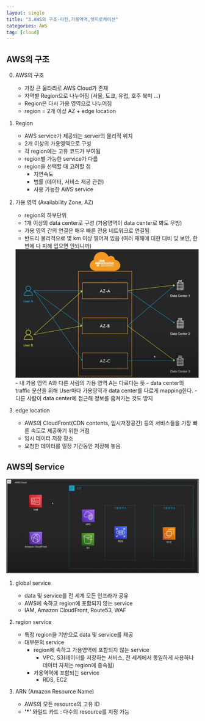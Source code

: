 ```yaml
---
layout: single
title: "3.AWS의 구조-리전,가용역역,엣지로케이션"
categories: AWS
tag: [cloud]
---
```



## AWS의 구조

0. AWS의 구조
    - 가장 큰 울타리로 AWS Cloud가 존재
    - 지역별 Region으로 나누어짐 (서울, 도쿄, 유럽, 호주 북미 ...)
    - Region은 다시 가용 영역으로 나누어짐
    - region = 2개 이상 AZ + edge location


1. Region
    - AWS service가 제공되는 server의 물리적 위치
    - 2개 이상의 가용영역으로 구성
    - 각 region에는 고유 코드가 부여됨
    - region별 가능한 service가 다름
    - region을 선택할 때 고려할 점
        - 지연속도
        - 법률 (데이터, 서비스 제공 관련)
        - 사용 가능한 AWS service
    

2. 가용 영역 (Availability Zone, AZ)
    - region의 하부단위
    - 1개 이상의 data center로 구성 (가용영역이 data center로 봐도 무방)
    - 가용 영역 간의 연결은 매우 빠른 전용 네트워크로 연결됨
    - 반드리 물리적으로 몇 km 이상 떨어져 있음 (여러 재해에 대한 대비 및 보안, 한번에 다 피해 입으면 안되니까)

    <img  src="/assets/posts/aws/3.png" alt=""/>
    - 내 가용 영역 A와 다른 사람의 가용 영역 A는 다르다는 뜻
    - data center의 traffic 분산을 위해 User마다 가용영역과 data center를 다르게 mapping한다.
    - 다른 사람이 data center에 접근해 정보를 훔쳐가는 것도 방지


3. edge location
    - AWS의 CloudFront(CDN contents, 임시저장공간) 등의 서비스들을 가장 빠른 속도로 제공하기 위한 거점
    - 임시 데이터 저장 장소
    - 요청한 데이터를 일정 기간동안 저장해 놓음





## AWS의 Service
<img  src="/assets/posts/aws/2.png" alt=""/>

1. global service
    - data 및 service를 전 세계 모든 인프라가 공유
    - AWS에 속하고 region에 포함되지 않는 service
    - IAM, Amazon CloudFront, Route53, WAF

2. region service
    - 특정 region을 기반으로 data 및 service를 제공
    - 대부분의 service
        - region에 속하고 가용영역에 포함되지 않는 service
            - VPC, S3(데이터를 저장하는 서비스, 전 세계에서 동일하게 사용하나 데이터 자체는 region에 종속됨)
        - 가용역역에 포함되는 service
            - RDS, EC2

3. ARN (Amazon Resource Name)
    - AWS의 모든 resource의 고유 ID
    - **'*'** 와일드 카드 : 다수의 resource를 지정 가능